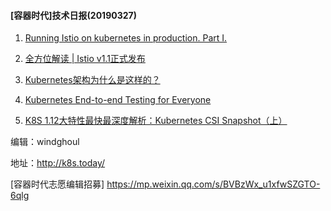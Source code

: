 #### [容器时代]技术日报(20190327)

1. [Running Istio on kubernetes in production. Part I.](https://medium.com/avitotech/running-istio-on-kubernetes-in-production-part-i-a8bbf7fec18e)

2. [全方位解读 | Istio v1.1正式发布](https://www.kubernetes.org.cn/5187.html)

3. [Kubernetes架构为什么是这样的？](https://www.kubernetes.org.cn/5190.html)

4. [Kubernetes End-to-end Testing for Everyone](https://kubernetes.io/blog/2019/03/22/kubernetes-end-to-end-testing-for-everyone/)

5. [K8S 1.12大特性最快最深度解析：Kubernetes CSI Snapshot（上）](http://dockone.io/article/8697)



编辑：windghoul

地址：http://k8s.today/

[容器时代志愿编辑招募] https://mp.weixin.qq.com/s/BVBzWx_u1xfwSZGTO-6qlg

